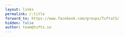 ```yaml
---
layout: links
permalink: /:title
forward_to: https://www.facebook.com/groups/TuftsCS/
hidden: false
author: team@tufts.io
---
```

